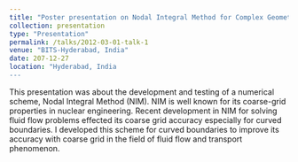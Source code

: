 ```yaml
---
title: "Poster presentation on Nodal Integral Method for Complex Geometries Using Higher Order Elements"
collection: presentation
type: "Presentation"
permalink: /talks/2012-03-01-talk-1
venue: "BITS-Hyderabad, India"
date: 207-12-27
location: "Hyderabad, India
---
```


This presentation was about the development and testing of a numerical scheme, Nodal Integral Method (NIM). NIM is well known for its coarse-grid properties in nuclear engineering. Recent development in NIM for solving fluid flow problems effected its coarse grid accuracy especially for curved boundaries. I developed this scheme for curved boundaries to improve its accuracy with coarse grid in the field of fluid flow and transport phenomenon.
